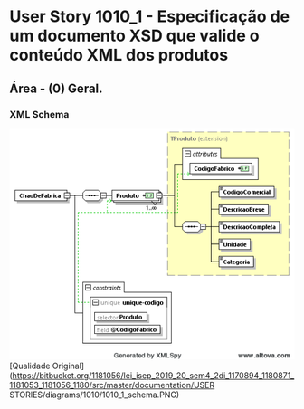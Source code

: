 # User Story 1010_1 - Especificação de um documento XSD que valide o conteúdo XML dos produtos

## Área - (0) Geral.

### XML Schema

![](../../../diagrams/1010/1010_1_schema.PNG)
[Qualidade Original](https://bitbucket.org/1181056/lei_isep_2019_20_sem4_2di_1170894_1180871_1181053_1181056_1180/src/master/documentation/USER STORIES/diagrams/1010/1010_1_schema.PNG)

